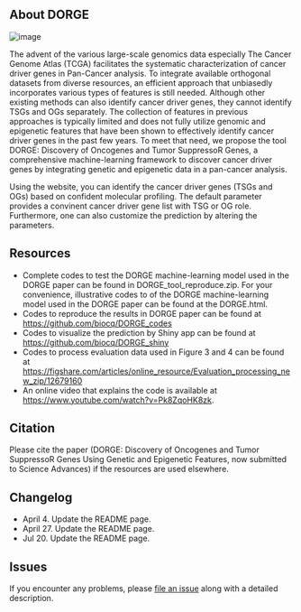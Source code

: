 ## About DORGE
![image](https://github.com/biocq/DORGE/blob/master/DORGE_logo.svg)

The advent of the various large-scale genomics data especially The Cancer Genome Atlas (TCGA) facilitates the systematic characterization of cancer driver genes in Pan-Cancer analysis. To integrate available orthogonal datasets from diverse resources, an efficient approach that unbiasedly incorporates various types of features is still needed. Although other existing methods can also identify cancer driver genes, they cannot identify TSGs and OGs separately. The collection of features in previous approaches is typically limited and does not fully utilize genomic and epigenetic features that have been shown to effectively identify cancer driver genes in the past few years. To meet that need, we propose the tool DORGE: Discovery of Oncogenes and Tumor SuppressoR Genes, a comprehensive machine-learning framework to discover cancer driver genes by integrating genetic and epigenetic data in a pan-cancer analysis.

Using the website, you can identify the cancer driver genes (TSGs and OGs) based on confident molecular profiling. The default parameter provides a convinent cancer driver gene list with TSG or OG role. Furthermore, one can also customize the prediction  by altering the parameters.

## Resources

* Complete codes to test the DORGE machine-learning model used in the DORGE paper can be found in DORGE_tool_reproduce.zip. 
For your convenience, illustrative codes to of the DORGE machine-learning model used in the DORGE paper can be found at the DORGE.html.
* Codes to reproduce the results in DORGE paper can be found at https://github.com/biocq/DORGE_codes
* Codes to visualize the prediction by Shiny app can be found at https://github.com/biocq/DORGE_shiny
* Codes to process evaluation data used in Figure 3 and 4 can be found at https://figshare.com/articles/online_resource/Evaluation_processing_new_zip/12679160
* An online video that explains the code is available at https://www.youtube.com/watch?v=Pk8ZqoHK8zk.

## Citation

Please cite the paper (DORGE: Discovery of Oncogenes and Tumor SuppressoR Genes Using Genetic and Epigenetic Features, now submitted to Science Advances) if the resources are used elsewhere.

## Changelog
*  April 4. Update the README page.
*  April 27. Update the README page.
*  Jul 20. Update the README page.

## Issues

If you encounter any problems, please [file an issue](https://github.com/biocq/DORGE/issues) along with a detailed description.
